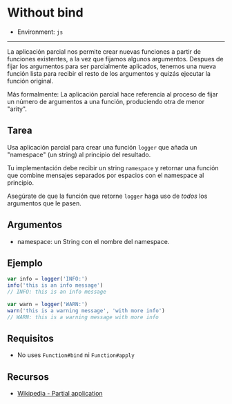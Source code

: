 # Without bind

* Environment: `js`

***

La aplicación parcial nos permite crear nuevas funciones a partir de funciones
existentes, a la vez que fijamos algunos argumentos. Despues de fijar los
argumentos para ser parcialmente aplicados, tenemos una nueva función lista para
recibir el resto de los argumentos y quizás ejecutar la función original.

Más formalmente: La aplicación parcial hace referencia al proceso de fijar un
número de argumentos a una función, produciendo otra de menor "arity".

## Tarea

Usa aplicación parcial para crear una función `logger` que añada un "namespace"
(un string) al principio del resultado.

Tu implementación debe recibir un string `namespace` y retornar una función que
combine mensajes separados por espacios con el namespace al principio.

Asegúrate de que la función que retorne `logger` haga uso de *todos* los
argumentos que le pasen.

## Argumentos

* namespace: un String con el nombre del namespace.

## Ejemplo

```js
var info = logger('INFO:')
info('this is an info message')
// INFO: this is an info message

var warn = logger('WARN:')
warn('this is a warning message', 'with more info')
// WARN: this is a warning message with more info
```

## Requisitos

* No uses `Function#bind` ni `Function#apply`

## Recursos

* [Wikipedia - Partial application](https://en.wikipedia.org/wiki/Partial_application)
